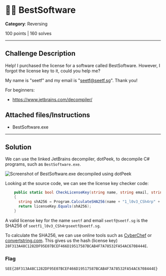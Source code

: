 # 🧑‍🎓 BestSoftware

**Category**: Reversing

100 points | 160 solves

----

## Challenge Description

Help! I purchased the license for a software called BestSoftware. However, I forgot the license key to it, could you help me?

My name is "seetf" and my email is "seetf@seetf.sg". Thank you!

For beginners:

* https://www.jetbrains.com/decompiler/

## Attached files/Instructions

* BestSoftware.exe

----

## Solution

We can use the linked JetBrains decompiler, dotPeek, to decompile C# programs, such as `BestSoftware.exe`.

![Screenshot of BestSoftware.exe decompiled using dotPeek](https://user-images.githubusercontent.com/40383042/173202037-bb2b519d-19ba-4316-ab80-614c7b1cfa0b.png)

Looking at the source code, we can see the license key checker code:

```csharp
    public static bool CheckLicenseKey(string name, string email, string licenseKey)
    {
      string shA256 = Program.CalculateSHA256(name + "1_l0v3_CSh4rp" + email);
      return licenseKey.Equals(shA256);
    }
```

A valid license key for the name `seetf` and email `seetf@seetf.sg` is the SHA256 of `seetf1_l0v3_CSh4rpseetf@seetf.sg`.

To calculate the SHA256, we can use online tools such as [CyberChef](https://cyberchef.org/) or [convertstring.com](https://www.convertstring.com/Hash/SHA256). This gives us the hash (license key) `28F313A48C1282DF95E07BCEF466D19517587BCAB4F7A78532FA54AC6708444E`.

### Flag

```text
SEE{28F313A48C1282DF95E07BCEF466D19517587BCAB4F7A78532FA54AC6708444E}
```
